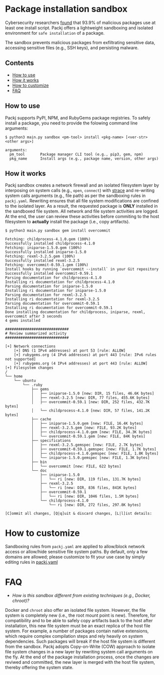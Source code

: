 # Package installation sandbox #

Cybersecurity researchers [found](https://arxiv.org/pdf/2112.10165.pdf) that 93.9% of malicious packages use at least one install script. Packj offers a lightweight sandboxing and isolated environment for `safe installation` of a package. 

The sandbox prevents malicious packages from exfiltrating sensitive data, accessing sensitive files (e.g., SSH keys), and persisting malware.

## Contents ##

* [How to use](#how-to-use)
* [How it works](#how-it-works)
* [How to customize](#how-to-customize)
* [FAQ](#faq)

## How to use ##

Packj supports PyPI, NPM, and RubyGems package registries. To safely install a package, you need to provide the folowing command line arguments:

```
$ python3 main.py sandbox <pm-tool> install <pkg-name> [<ver-str> <other args>]

arguments:
  pm_tool       Package manager CLI tool (e.g., pip3, gem, npm)
  pkg_name      Install args (e.g., package name, version, other args)
```

## How it works ##

Packj sandbox creates a network firewall and an isolated filesystem layer by interposing on system calls (e.g., `open`, `connect`) with [strace](https://github.com/strace/strace) and re-writing system calls arguments (e.g., file path) as per the sandboxing rules in `packj.yaml`. Rewriting ensures that all file system modifications are confined to the isolated layer. As a result, the requested package is **ONLY** installed in the sandboxed file system. All network and file system activities are logged. At the end, the user can review these activities before commiting to the host filesystem to **actually** install the package (i.e., copy artifacts).

```
$ python3 main.py sandbox gem install overcommit

Fetching: childprocess-4.1.0.gem (100%)
Successfully installed childprocess-4.1.0
Fetching: iniparse-1.5.0.gem (100%)
Successfully installed iniparse-1.5.0
Fetching: rexml-3.2.5.gem (100%)
Successfully installed rexml-3.2.5
Fetching: overcommit-0.59.1.gem (100%)
Install hooks by running `overcommit --install` in your Git repository
Successfully installed overcommit-0.59.1
Parsing documentation for childprocess-4.1.0
Installing ri documentation for childprocess-4.1.0
Parsing documentation for iniparse-1.5.0
Installing ri documentation for iniparse-1.5.0
Parsing documentation for rexml-3.2.5
Installing ri documentation for rexml-3.2.5
Parsing documentation for overcommit-0.59.1
Installing ri documentation for overcommit-0.59.1
Done installing documentation for childprocess, iniparse, rexml, overcommit after 3 seconds
4 gems installed

#############################
# Review summarized activity
#############################

[+] Network connections
	[+] DNS (1 IPv4 addresses) at port 53 [rule: ALLOW]
	[+] rubygems.org (4 IPv6 addresses) at port 443 [rule: IPv6 rules not supported]
	[+] rubygems.org (4 IPv4 addresses) at port 443 [rule: ALLOW]
[+] Filesystem changes
/
└── home
    └── ubuntu
        └── .ruby
            ├── gems
            │   ├── iniparse-1.5.0 [new: DIR, 15 files, 46.6K bytes]
            │   ├── rexml-3.2.5 [new: DIR, 77 files, 455.6K bytes]
            │   ├── overcommit-0.59.1 [new: DIR, 252 files, 432.7K bytes]
            │   └── childprocess-4.1.0 [new: DIR, 57 files, 141.2K bytes]
            ├── cache
            │   ├── iniparse-1.5.0.gem [new: FILE, 16.4K bytes]
            │   ├── rexml-3.2.5.gem [new: FILE, 93.2K bytes]
            │   ├── childprocess-4.1.0.gem [new: FILE, 34.3K bytes]
            │   └── overcommit-0.59.1.gem [new: FILE, 84K bytes]
            ├── specifications
            │   ├── rexml-3.2.5.gemspec [new: FILE, 2.7K bytes]
            │   ├── overcommit-0.59.1.gemspec [new: FILE, 1.7K bytes]
            │   ├── childprocess-4.1.0.gemspec [new: FILE, 1.8K bytes]
            │   └── iniparse-1.5.0.gemspec [new: FILE, 1.3K bytes]
            ├── bin
            │   └── overcommit [new: FILE, 622 bytes]
            └── doc
                ├── iniparse-1.5.0
                │   └── ri [new: DIR, 119 files, 131.7K bytes]
                ├── rexml-3.2.5
                │   └── ri [new: DIR, 836 files, 841K bytes]
                ├── overcommit-0.59.1
                │   └── ri [new: DIR, 1046 files, 1.5M bytes]
                └── childprocess-4.1.0
                    └── ri [new: DIR, 272 files, 297.8K bytes]

[C]ommit all changes, [Q|q]uit & discard changes, [L|l]ist details:
```

# How to customize #

Sandboxing rules from `packj.yaml` are applied to allow/block network access or allow/hide sensitive file system paths. By default, only a few domains are allowed; please customize to fit your use case by simply editing rules in [packj.yaml](https://github.com/ossillate-inc/packj/blob/main/packj.yaml)

# FAQ #

- _How is this sandbox different from existing techniques (e.g., Docker, chroot)?_

Docker and `chroot` also offer an isolated file system. However, the file system is completely new (i.e., the root mount point is new). Therefore, for compatibility and to be able to safely copy artifacts back to the host after installation, this new file system must be an exact replica of the host file system. For example, a number of packages contain native extensions, which require complex compilation steps and rely heavily on system dependencies. Such packages will break if the host file system is different from the sandbox. Packj adopts Copy-on-Write (COW) approach to isolate file system changes in a new layer by rewriting system call arguments on the fly. At the end of the package installation process, once the changes are reviwed and committed, the new layer is merged with the host file system, thereby offering the system state.
